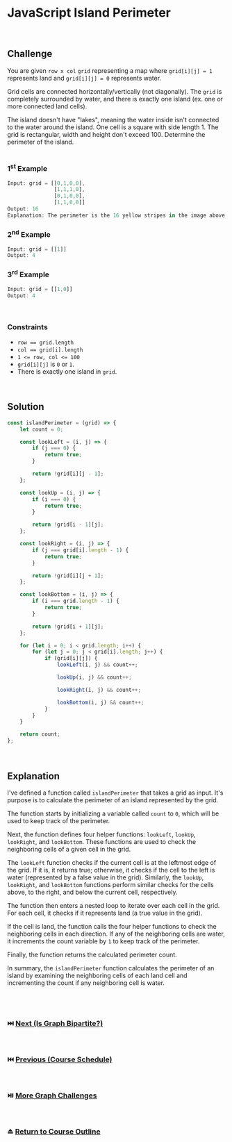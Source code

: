 # JavaScript Island Perimeter
<br/>

## Challenge
You are given `row x col` `grid` representing a map where `grid[i][j] = 1` represents land and `grid[i][j] = 0` represents water.

Grid cells are connected horizontally/vertically (not diagonally). The `grid` is completely surrounded by water, and there is exactly one island (ex. one or more connected land cells).

The island doesn't have "lakes", meaning the water inside isn't connected to the water around the island. One cell is a square with side length 1. The grid is rectangular, width and height don't exceed 100. Determine the perimeter of the island.
<br/>
<br/>

### 1<sup>st</sup> Example

```JavaScript
Input: grid = [[0,1,0,0],
               [1,1,1,0],
               [0,1,0,0],
               [1,1,0,0]]
Output: 16
Explanation: The perimeter is the 16 yellow stripes in the image above.
```

### 2<sup>nd</sup> Example

```JavaScript
Input: grid = [[1]]
Output: 4
```

### 3<sup>rd</sup> Example

```JavaScript
Input: grid = [[1,0]]
Output: 4
```

<br/>

### Constraints

- `row == grid.length`
- `col == grid[i].length`
- `1 <= row, col <= 100`
- `grid[i][j]` is `0` or `1`.
- There is exactly one island in `grid`.

<br/>

## Solution

```JavaScript
const islandPerimeter = (grid) => {
    let count = 0;

    const lookLeft = (i, j) => {
        if (j === 0) {
            return true;
        }

        return !grid[i][j - 1];
    };

    const lookUp = (i, j) => {
        if (i === 0) {
            return true;
        }

        return !grid[i - 1][j];
    };

    const lookRight = (i, j) => {
        if (j === grid[i].length - 1) {
            return true;
        }

        return !grid[i][j + 1];
    };

    const lookBottom = (i, j) => {
        if (i === grid.length - 1) {
            return true;
        }

        return !grid[i + 1][j];
    };

    for (let i = 0; i < grid.length; i++) {
        for (let j = 0; j < grid[i].length; j++) {
            if (grid[i][j]) {
                lookLeft(i, j) && count++;

                lookUp(i, j) && count++;

                lookRight(i, j) && count++;

                lookBottom(i, j) && count++;
            }
        }
    }

    return count;
};
```

<br/>

## Explanation

I've defined a function called `islandPerimeter` that takes a grid as input. It's purpose is to calculate the perimeter of an island represented by the grid.
<br/>

The function starts by initializing a variable called `count` to `0`, which will be used to keep track of the perimeter.
<br/>

Next, the function defines four helper functions: `lookLeft`, `lookUp`, `lookRight`, and `lookBottom`. These functions are used to check the neighboring cells of a given cell in the grid.
<br/>

The `lookLeft` function checks if the current cell is at the leftmost edge of the grid. If it is, it returns true; otherwise, it checks if the cell to the left is water (represented by a false value in the grid). Similarly, the `lookUp`, `lookRight`, and `lookBottom` functions perform similar checks for the cells above, to the right, and below the current cell, respectively.
<br/>

The function then enters a nested loop to iterate over each cell in the grid. For each cell, it checks if it represents land (a true value in the grid).
<br/>

If the cell is land, the function calls the four helper functions to check the neighboring cells in each direction. If any of the neighboring cells are water, it increments the count variable by `1` to keep track of the perimeter.
<br/>

Finally, the function returns the calculated perimeter count.
<br/>

In summary, the `islandPerimeter` function calculates the perimeter of an island by examining the neighboring cells of each land cell and incrementing the count if any neighboring cell is water.
<br/>
<br/>
<br/>
<br/>

### :next_track_button: [Next (Is Graph Bipartite?)][Next]
<br/>

### :previous_track_button: [Previous (Course Schedule)][Previous]
<br/>

### :play_or_pause_button: [More Graph Challenges][More]
<br/>

### :eject_button: [Return to Course Outline][Return]
<br/>

[Next]: https://github.com/Superklok/JavaScriptGraphs/blob/main/JavaScriptIsGraphBipartite.md
[Previous]: https://github.com/Superklok/JavaScriptGraphs/blob/main/JavaScriptCourseSchedule.md
[More]: https://github.com/Superklok/JavaScriptGraphs
[Return]: https://github.com/Superklok/LearnJavaScript